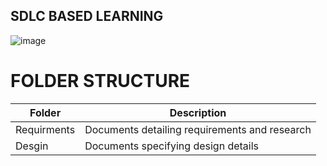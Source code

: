 ## SDLC BASED LEARNING ##

![image](https://user-images.githubusercontent.com/84611681/161039949-19642f3b-b8e9-4ade-87b7-85584d6830b1.png)

# FOLDER STRUCTURE

| Folder | Description |
| --- | --- |
| Requirments | Documents detailing requirements and research |
| Desgin | Documents specifying design details |
